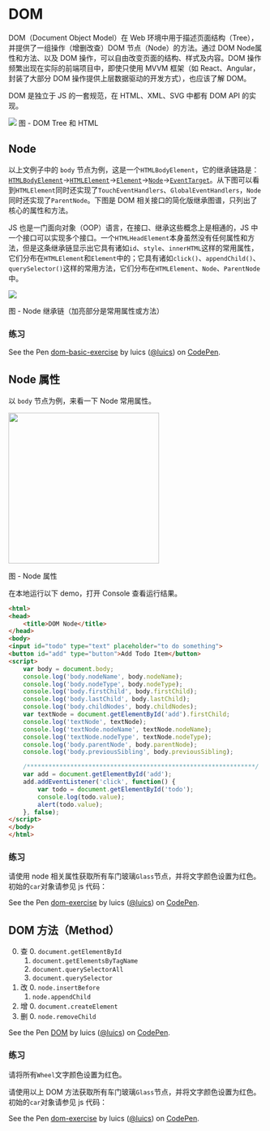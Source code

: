 # DOM

DOM（Document Object Model）在 Web 环境中用于描述页面结构（Tree），并提供了一组操作（增删改查）DOM 节点（Node）的方法。通过 DOM Node属性和方法、以及 DOM 操作，可以自由改变页面的结构、样式及内容。DOM 操作频繁出现在实际的前端项目中，即使只使用 MVVM 框架（如 React、Angular，封装了大部分 DOM 操作提供上层数据驱动的开发方式），也应该了解 DOM。

DOM 是独立于 JS 的一套规范，在 HTML、XML、SVG 中都有 DOM API 的实现。

![](https://gw.alicdn.com/tfs/TB1LTh.QVXXXXbxXXXXXXXXXXXX-1598-588.png)
图 - DOM Tree 和 HTML

## Node 

以上文例子中的 `body` 节点为例，这是一个`HTMLBodyElement`，它的继承链路是：[`HTMLBodyElement`](https://developer.mozilla.org/en-US/docs/Web/API/HTMLBodyElement)->[`HTMLElement`](https://developer.mozilla.org/en-US/docs/Web/API/HTMLElement)->[`Element`](https://developer.mozilla.org/en-US/docs/Web/API/Element)->[`Node`](https://developer.mozilla.org/en-US/docs/Web/API/Node)->[`EventTarget`](https://developer.mozilla.org/en-US/docs/Web/API/EventTarget)。从下图可以看到`HTMLElement`同时还实现了`TouchEventHandlers`、`GlobalEventHandlers`，`Node`同时还实现了`ParentNode`。下图是 DOM 相关接口的简化版继承图谱，只列出了核心的属性和方法。

JS 也是一门面向对象（OOP）语言，在接口、继承这些概念上是相通的，JS 中一个接口可以实现多个接口。一个`HTMLHeadElement`本身虽然没有任何属性和方法，但是这条继承链显示出它具有诸如`id`、`style`、`innerHTML`这样的常用属性，它们分布在`HTMLElement`和`Element`中的；它具有诸如`click()`、`appendChild()`、`querySelector()`这样的常用方法，它们分布在`HTMLElement`、`Node`、`ParentNode`中。

<img src="https://gw.alicdn.com/tfs/TB14wx9QVXXXXbSXXXXXXXXXXXX-1824-1052.png" />

图 - Node 继承链（加亮部分是常用属性或方法）

### 练习

<p data-height="300" data-theme-id="0" data-slug-hash="JvwKMb" data-default-tab="result" data-user="luics" data-embed-version="2" data-pen-title="dom-basic-exercise" class="codepen">See the Pen <a href="https://codepen.io/luics/pen/JvwKMb/">dom-basic-exercise</a> by luics (<a href="https://codepen.io/luics">@luics</a>) on <a href="https://codepen.io">CodePen</a>.</p>
<script async src="https://static.codepen.io/assets/embed/ei.js"></script>

## Node 属性

以 `body` 节点为例，来看一下 Node 常用属性。

<img src="https://gw.alicdn.com/tfs/TB1ww5MRXXXXXccXFXXXXXXXXXX-1156-616.png" height="297" />

图 - Node 属性

在本地运行以下 demo，打开 Console 查看运行结果。

```html
<html>
<head>
    <title>DOM Node</title>
</head>
<body>
<input id="todo" type="text" placeholder="to do something">
<button id="add" type="button">Add Todo Item</button>
<script>
    var body = document.body;
    console.log('body.nodeName', body.nodeName);
    console.log('body.nodeType', body.nodeType);
    console.log('body.firstChild', body.firstChild);
    console.log('body.lastChild', body.lastChild);
    console.log('body.childNodes', body.childNodes);
    var textNode = document.getElementById('add').firstChild;
    console.log('textNode', textNode);
    console.log('textNode.nodeName', textNode.nodeName);
    console.log('textNode.nodeType', textNode.nodeType);
    console.log('body.parentNode', body.parentNode);
    console.log('body.previousSibling', body.previousSibling);

    /***************************************************************/
    var add = document.getElementById('add');
    add.addEventListener('click', function() {
        var todo = document.getElementById('todo');
        console.log(todo.value);
        alert(todo.value);
    }, false);
</script>
</body>
</html>
```

### 练习

请使用 node 相关属性获取所有车门玻璃`Glass`节点，并将文字颜色设置为红色。初始的`car`对象请参见 js 代码：

<p data-height="520" data-theme-id="0" data-slug-hash="erbzNw" data-default-tab="html,result" data-user="luics" data-embed-version="2" data-pen-title="dom-exercise" class="codepen">See the Pen <a href="https://codepen.io/luics/pen/erbzNw/">dom-exercise</a> by luics (<a href="https://codepen.io/luics">@luics</a>) on <a href="https://codepen.io">CodePen</a>.</p>
<script async src="https://static.codepen.io/assets/embed/ei.js"></script>

## DOM 方法（Method）

0. 查
    0. `document.getElementById`
    1. `document.getElementsByTagName`
    2. `document.querySelectorAll`
    3. `document.querySelector`
1. 改
    0. `node.insertBefore`
    1. `node.appendChild`
2. 增
    0. `document.createElement`
3. 删
    0. `node.removeChild`

<p data-height="600" data-theme-id="0" data-slug-hash="zwrGXN" data-default-tab="js,result" data-user="luics" data-embed-version="2" data-pen-title="DOM" class="codepen">See the Pen <a href="https://codepen.io/luics/pen/zwrGXN/">DOM</a> by luics (<a href="http://codepen.io/luics">@luics</a>) on <a href="http://codepen.io">CodePen</a>.</p>
<script async src="https://production-assets.codepen.io/assets/embed/ei.js"></script>

### 练习

请将所有`Wheel`文字颜色设置为红色。

请使用以上 DOM 方法获取所有车门玻璃`Glass`节点，并将文字颜色设置为红色。初始的`car`对象请参见 js 代码：

<p data-height="520" data-theme-id="0" data-slug-hash="erbzNw" data-default-tab="html,result" data-user="luics" data-embed-version="2" data-pen-title="dom-exercise" class="codepen">See the Pen <a href="https://codepen.io/luics/pen/erbzNw/">dom-exercise</a> by luics (<a href="https://codepen.io/luics">@luics</a>) on <a href="https://codepen.io">CodePen</a>.</p>
<script async src="https://static.codepen.io/assets/embed/ei.js"></script>

<!--
## `document`

TODO
-->